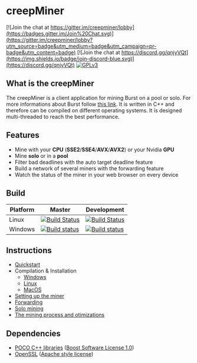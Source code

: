 creepMiner
===========

[![Join the chat at https://gitter.im/creepminer/lobby](https://badges.gitter.im/Join%20Chat.svg)](https://gitter.im/creepminer/lobby?utm_source=badge&utm_medium=badge&utm_campaign=pr-badge&utm_content=badge)
[![Join the chat at https://discord.gg/qnjyVQt](https://img.shields.io/badge/join-discord-blue.svg)](https://discord.gg/qnjyVQt)
[![GPLv3](https://img.shields.io/badge/license-GPLv3-red.svg)](LICENSE.md)

## What is the creepMiner

The creepMiner is a client application for mining Burst on a pool or solo. For more informations about Burst follow [this link](https://www.burst-team.us/).
It is written in C++ and therefore can be compiled on different operating systems.
It is designed multi-threaded to reach the best performance.

## Features

- Mine with your **CPU** (__SSE2__/__SSE4__/__AVX__/__AVX2__) or your Nvidia **GPU**
- Mine **solo** or in a **pool**
- Filter bad deadlines with the auto target deadline feature
- Build a network of several miners with the forwarding feature
- Watch the status of the miner in your web browser on every device

## Build

| Platform | Master | Development |
| -------- | ------ | ----------- |
|   Linux   | [![Build Status](https://travis-ci.org/Creepsky/creepMiner.svg?branch=master)](https://travis-ci.org/Creepsky/creepMiner) | [![Build Status](https://travis-ci.org/Creepsky/creepMiner.svg?branch=development)](https://travis-ci.org/Creepsky/creepMiner) |
|   Windows   | [![Build status](https://ci.appveyor.com/api/projects/status/8c4pu0t70riqydny/branch/master?svg=true)](https://ci.appveyor.com/project/Creepsky75522/creepminer/branch/master) | [![Build status](https://ci.appveyor.com/api/projects/status/8c4pu0t70riqydny/branch/master?svg=true)](https://ci.appveyor.com/project/Creepsky75522/creepminer/branch/development) |

## Instructions

- [Quickstart](https://github.com/Creepsky/creepMiner/wiki/Quickstart)
- Compilation & Installation
    - [Windows](https://github.com/Creepsky/creepMiner/wiki/Compilation-&-Installation-on-Windows)
    - [Linux](https://github.com/Creepsky/creepMiner/wiki/Compilation-&-Installation-on-Linux)
    - [MacOS](https://github.com/Creepsky/creepMiner/wiki/Compilation-&-Installation-on-macOS)
- [Setting up the miner](https://github.com/Creepsky/creepMiner/wiki/Setting-up-the-miner)
- [Forwarding](https://github.com/Creepsky/creepMiner/wiki/Forwarding)
- [Solo mining](https://github.com/Creepsky/creepMiner/wiki/Solo-mining)
- [The mining process and otimizations](https://github.com/Creepsky/creepMiner/wiki/The-mining-process-and-otimizations)

## Dependencies

- [POCO C++ libraries](https://pocoproject.org) ([Boost Software License 1.0](https://pocoproject.org/license.html))
- [OpenSSL](https://www.openssl.org) ([Apache style license](https://www.openssl.org/source/license.html))

